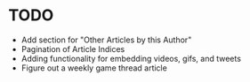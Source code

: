 # TODO

- Add section for "Other Articles by this Author"
- Pagination of Article Indices
- Adding functionality for embedding videos, gifs, and tweets
- Figure out a weekly game thread article
